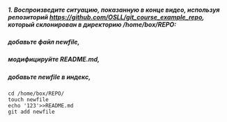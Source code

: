 ##### 1. Воспроизведите ситуацию, показанную в конце видео, используя репозиторий  https://github.com/OSLL/git_course_example_repo, который склонирован в директорию /home/box/REPO:
##### добавьте файл newfile,
##### модифицируйте README.md,
##### добавьте newfile в индекс,
```git
cd /home/box/REPO/
touch newfile
echo '123'>>README.md
git add newfile
```
